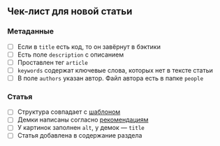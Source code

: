 ## Чек-лист для новой статьи

### Метаданные

- [ ] Если в `title` есть код, то он завёрнут в бэктики
- [ ] Есть поле `description` с описанием
- [ ] Проставлен тег `article`
- [ ] `keywords` содержат ключевые слова, которых нет в тексте статьи
- [ ] В поле `authors` указан автор. Файл автора есть в папке `people`

### Статья

- [ ] Структура совпадает с [шаблоном](https://github.com/doka-guide/content/blob/main/docs/examples/article.md)
- [ ] Демки написаны согласно [рекомендациям](https://github.com/doka-guide/content/blob/main/docs/demos.md)
- [ ] У картинок заполнен `alt`, у демок — `title`
- [ ] Статья добавлена в содержание раздела
